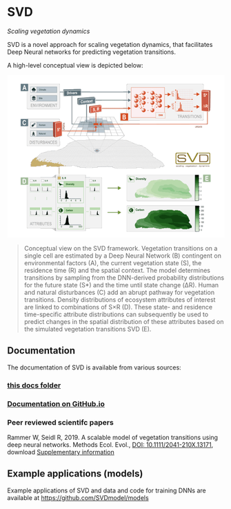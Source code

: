 # SVD
*Scaling vegetation dynamics*

SVD is a novel approach for scaling vegetation dynamics, that facilitates Deep Neural networks for predicting vegetation transitions. 

A high-level conceptual view is depicted below:


![screenshot npka](docs/img/SVD_ConceptFigure_600.png)
> Conceptual view on the SVD framework. Vegetation transitions on a single cell are estimated by a Deep Neural Network (B) contingent on environmental factors (A), the current vegetation state (S), the residence time (R) and the spatial context. The model determines transitions by sampling from the DNN-derived probability distributions for the future state (S\*) and the time until state change (ΔR). Human and natural disturbances (C) add an abrupt pathway for vegetation transitions. Density distributions of ecosystem attributes of interest are linked to combinations of S×R (D). These state- and residence time-specific attribute distributions can subsequently be used to predict changes in the spatial distribution of these attributes based on the simulated vegetation transitions SVD (E).
> 

## Documentation
The documentation of SVD is available from various sources:
### [this docs folder](docs/README.md)
### [Documentation on GitHub.io](https://svdmodel.github.io/SVD)
### Peer reviewed scientifc papers
Rammer W, Seidl R, 2019. A scalable model of vegetation transitions using deep neural networks. Methods Ecol. Evol., [DOI: 10.1111/2041-210X.13171](https://doi.org/10.1111/2041-210X.13171), download [Supplementary information](https://besjournals.onlinelibrary.wiley.com/action/downloadSupplement?doi=10.1111%2F2041-210X.13171&file=mee313171-sup-0001-Supinfo.pdf)

## Example applications (models)
Example applications of SVD and data and code for training DNNs are available at https://github.com/SVDmodel/models



